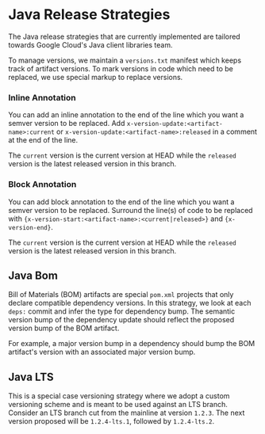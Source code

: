 # Java Release Strategies

The Java release strategies that are currently implemented are tailored towards
Google Cloud's Java client libraries team.

To manage versions, we maintain a `versions.txt` manifest which keeps track of
artifact versions. To mark versions in code which need to be replaced, we use
special markup to replace versions.

### Inline Annotation

You can add an inline annotation to the end of the line which you want a semver
version to be replaced. Add `x-version-update:<artifact-name>:current` or
`x-version-update:<artifact-name>:released` in a comment at the end of the line.

The `current` version is the current version at HEAD while the `released` version
is the latest released version in this branch.

### Block Annotation

You can add block annotation to the end of the line which you want a semver
version to be replaced. Surround the line(s) of code to be replaced with
`{x-version-start:<artifact-name>:<current|released>}` and `{x-version-end}`.

The `current` version is the current version at HEAD while the `released` version
is the latest released version in this branch.

## Java Bom

Bill of Materials (BOM) artifacts are special `pom.xml` projects that only declare
compatible dependency versions. In this strategy, we look at each `deps:` commit
and infer the type for dependency bump. The semantic version bump of the dependency
update should reflect the proposed version bump of the BOM artifact.

For example, a major version bump in a dependency should bump the BOM artifact's
version with an associated major version bump.

## Java LTS

This is a special case versioning strategy where we adopt a custom versioning scheme
and is meant to be used against an LTS branch. Consider an LTS branch cut from the
mainline at version `1.2.3`. The next version proposed will be `1.2.4-lts.1`, followed
by `1.2.4-lts.2`.
